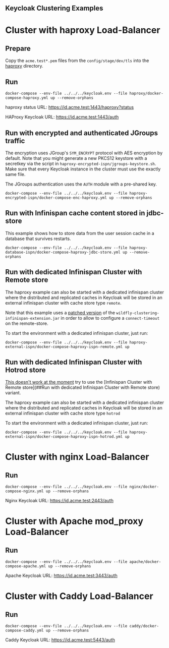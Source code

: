 Keycloak Clustering Examples
----

# Cluster with haproxy Load-Balancer 

## Prepare

Copy the `acme.test*.pem` files from the `config/stage/dev/tls` into the [haproxy](haproxy) directory.

## Run 
```
docker-compose --env-file ../../../keycloak.env --file haproxy/docker-compose-haproxy.yml up --remove-orphans
```

haproxy status URL: https://id.acme.test:1443/haproxy?status

HAProxy Keycloak URL: https://id.acme.test:1443/auth

## Run with encrypted and authenticated JGroups traffic

The encryption uses JGroup's `SYM_ENCRYPT` protocol with AES encryption by default.
Note that you might generate a new PKCS12 keystore with a secretkey via the script in `haproxy-encrypted-ispn/jgroups-keystore.sh`.
Make sure that every Keycloak instance in the cluster must use the exactly same file.

The JGroups authentication uses the `AUTH` module with a pre-shared key. 

```
docker-compose --env-file ../../../keycloak.env --file haproxy-encrypted-ispn/docker-compose-enc-haproxy.yml up --remove-orphans
```

## Run with Infinispan cache content stored in jdbc-store

This example shows how to store data from the user session cache in a database that survives restarts.

```
docker-compose --env-file ../../../keycloak.env --file haproxy-database-ispn/docker-compose-haproxy-jdbc-store.yml up --remove-orphans
```

## Run with dedicated Infinispan Cluster with Remote store

The haproxy example can also be started with a dedicated infinispan cluster where the 
distributed and replicated caches in Keycloak will be stored in an external infinispan cluster with cache store type `remote`. 

Note that this example uses a [patched version](../../../keycloak/patches/wildfly-clustering-infinispan-extension-patch) of the `wildfly-clustering-infinispan-extension.jar` in order to
allow to configure a `connect-timeout` on the remote-store.

To start the environment with a dedicated infinispan cluster, just run:
```
docker-compose --env-file ../../../keycloak.env --file haproxy-external-ispn/docker-compose-haproxy-ispn-remote.yml up
```

## Run with dedicated Infinispan Cluster with Hotrod store

[This doesn't work at the moment](https://github.com/thomasdarimont/keycloak-project-example/issues/22) try to use the [Infinispan Cluster with Remote store](##Run with dedicated Infinispan Cluster with Remote store) variant.

The haproxy example can also be started with a dedicated infinispan cluster where the
distributed and replicated caches in Keycloak will be stored in an external infinispan cluster with cache store type `hotrod`

To start the environment with a dedicated infinispan cluster, just run:
```
docker-compose --env-file ../../../keycloak.env --file haproxy-external-ispn/docker-compose-haproxy-ispn-hotrod.yml up
```

# Cluster with nginx Load-Balancer

## Run
```
docker-compose --env-file ../../../keycloak.env --file nginx/docker-compose-nginx.yml up --remove-orphans
```

Nginx Keycloak URL: https://id.acme.test:2443/auth

# Cluster with Apache mod_proxy Load-Balancer

## Run
```
docker-compose --env-file ../../../keycloak.env --file apache/docker-compose-apache.yml up --remove-orphans
```

Apache Keycloak URL: https://id.acme.test:3443/auth

# Cluster with Caddy Load-Balancer

## Run
```
docker-compose --env-file ../../../keycloak.env --file caddy/docker-compose-caddy.yml up --remove-orphans
```

Caddy Keycloak URL: https://id.acme.test:5443/auth
